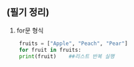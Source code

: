 ## (필기 정리)

1. for문 형식

```python
    fruits = ["Apple", "Peach", "Pear"]
    for fruit in fruits:
    print(fruit)    ##리스트 반복 실행
```